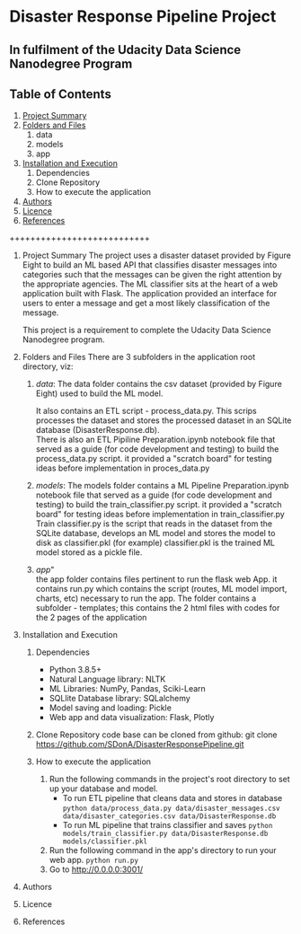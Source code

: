 # Disaster Response Pipeline Project
## In fulfilment of the Udacity Data Science Nanodegree Program

## Table of Contents
1. [Project Summary](#summary)
2. [Folders and Files](#folders_files)
	1. data 	
	2. models	
	3. app	
3. [Installation and Execution](#InstAndExec)
	1. Dependencies
	2. Clone Repository
	3. How to execute the application
4. [Authors](#Authors)
5. [Licence](#Licence)
6. [References](#References)

+++++++++++++++++++++++++++

1. Project Summary <a name="summary"></a>
	The project uses a disaster dataset provided by Figure Eight to build an ML based API that classifies disaster messages into categories such that the messages can be given the right attention by the appropriate agencies. The ML classifier sits at the heart of a web application built with Flask. The application provided an interface for users to enter a message and get a most likely classification of the message.

	This project is a requirement to complete the Udacity Data Science Nanodegree program.

2. Folders and Files <a name="folders_files"></a>
	There are 3 subfolders in the application root directory, viz:
	1. <em>data</em>:
		The data folder contains the csv dataset (provided by Figure Eight) used to build the ML model.

		It also contains an ETL script - process_data.py. This scrips processes the dataset and stores the processed dataset in an SQLite database (DisasterResponse.db).	
		There is also an ETL Pipiline Preparation.ipynb notebook file that served as a guide (for code development and testing) to build the process_data.py script. it provided a "scratch board" for testing ideas before implementation in proces_data.py
	2. <em>models</em>:
		The models folder contains a ML Pipeline Preparation.ipynb notebook file that served as a guide (for code development and testing) to build the train_classifier.py script. it provided a "scratch board" for testing ideas before implementation in train_classifier.py	
		Train classifier.py is the script that reads in the dataset from the SQLite database, develops an ML model and stores the model to disk as classifier.pkl (for example)
		classifier.pkl is the trained ML model stored as a pickle file.

	3. <em>app</em>"	
		the app folder contains files pertinent to run the flask web App. it contains run.py which contains the script (routes, ML model import, charts, etc) necessary to run the app. 
		The folder contains a subfolder - templates; this contains the 2 html files with codes for the 2 pages of the application

3. Installation and Execution <a name="InstAndExec"></a>
	1. Dependencies
		- Python 3.8.5+
		- Natural Language library: NLTK
		- ML Libraries: NumPy, Pandas, Sciki-Learn
		- SQLlite Database library: SQLalchemy
		- Model saving and loading: Pickle
		- Web app and data visualization: Flask, Plotly

	2. Clone Repository
		code base can be cloned from github: git clone https://github.com/SDonA/DisasterResponsePipeline.git

	3. How to execute the application
		1. Run the following commands in the project's root directory to set up your database and model.
		    - To run ETL pipeline that cleans data and stores in database
		     `python data/process_data.py data/disaster_messages.csv data/disaster_categories.csv data/DisasterResponse.db`
		    - To run ML pipeline that trains classifier and saves
		     `python models/train_classifier.py data/DisasterResponse.db models/classifier.pkl`
		2. Run the following command in the app's directory to run your web app.
		    `python run.py`
		3. Go to http://0.0.0.0:3001/


4. Authors <a name="Authors"></a>


5. Licence <a name="Licence"></a>


6. References<a name="References"></a>
